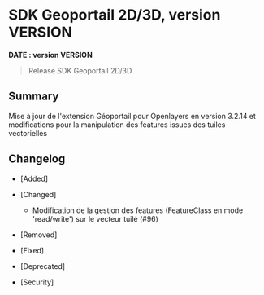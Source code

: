 # SDK Geoportail 2D/3D, version __VERSION__

**__DATE__ : version __VERSION__**

> Release SDK Geoportail 2D/3D

## Summary

Mise à jour de l'extension Géoportail pour Openlayers en version 3.2.14 et modifications pour la manipulation des features issues des tuiles vectorielles

## Changelog

* [Added]

* [Changed]

    - Modification de la gestion des features (FeatureClass en mode 'read/write') sur le vecteur tuilé (#96)

* [Removed]

* [Fixed]

* [Deprecated]

* [Security]
